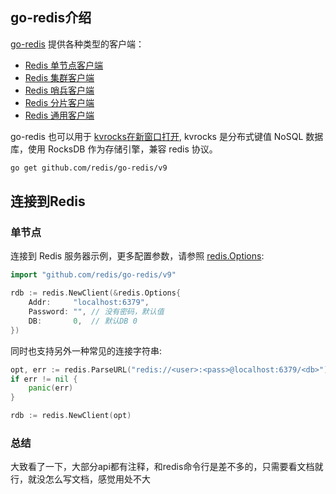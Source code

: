 ## go-redis介绍

[go-redis](https://github.com/redis/go-redis) 提供各种类型的客户端：

- [Redis 单节点客户端](https://redis.uptrace.dev/zh/guide/go-redis.html)
- [Redis 集群客户端](https://redis.uptrace.dev/zh/guide/go-redis-cluster.html)
- [Redis 哨兵客户端](https://redis.uptrace.dev/zh/guide/go-redis-sentinel.html)
- [Redis 分片客户端](https://redis.uptrace.dev/zh/guide/ring.html)
- [Redis 通用客户端](https://redis.uptrace.dev/zh/guide/universal.html)

go-redis 也可以用于 [kvrocks在新窗口打开](https://github.com/apache/incubator-kvrocks), kvrocks 是分布式键值 NoSQL 数据库，使用 RocksDB 作为存储引擎，兼容 redis 协议。

```bash
go get github.com/redis/go-redis/v9
```

## 连接到Redis

### 单节点

连接到 Redis 服务器示例，更多配置参数，请参照 [redis.Options](https://redis.uptrace.dev/zh/guide/go-redis-option.html#redis-client):

```go
import "github.com/redis/go-redis/v9"

rdb := redis.NewClient(&redis.Options{
	Addr:	  "localhost:6379",
	Password: "", // 没有密码，默认值
	DB:		  0,  // 默认DB 0
})
```

同时也支持另外一种常见的连接字符串:

```go
opt, err := redis.ParseURL("redis://<user>:<pass>@localhost:6379/<db>")
if err != nil {
	panic(err)
}

rdb := redis.NewClient(opt)
```





### 总结

大致看了一下，大部分api都有注释，和redis命令行是差不多的，只需要看文档就行，就没怎么写文档，感觉用处不大